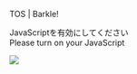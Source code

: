 TOS | Barkle!

JavaScriptを有効にしてください  
Please turn on your JavaScript

![](/static-assets/splash.png?1727377040166)